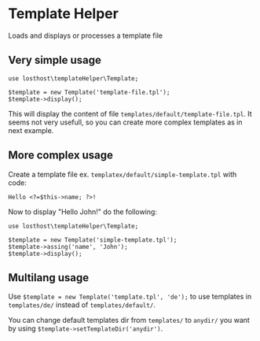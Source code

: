 # Template Helper

Loads and displays or processes a template file

## Very simple usage

```
use losthost\templateHelper\Template;

$template = new Template('template-file.tpl');
$template->display(); 
```

This will display the content of file `templates/default/template-file.tpl`.
It seems not very usefull, so you can create more complex templates as in next example.

## More complex usage

Create a template file ex. `templatex/default/simple-template.tpl` with code:
```
Hello <?=$this->name; ?>!
```

Now to display "Hello John!" do the following:
```
use losthost\templateHelper\Template;

$template = new Template('simple-template.tpl');
$template->assing('name', 'John');
$template->display();
```

## Multilang usage

Use `$template = new Template('template.tpl', 'de');` to use templates in `templates/de/` instead of `templates/default/`.

You can change default templates dir from `templates/` to `anydir/` you want by using `$template->setTemplateDir('anydir')`.